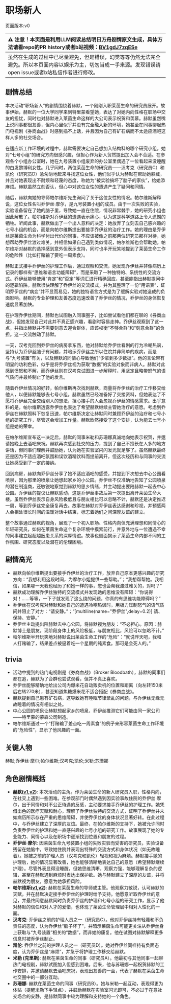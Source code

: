 # 职场新人
页面版本:v0
 

| :warning: 注意！本页面是利用LLM阅读总结明日方舟剧情原文生成，具体方法请看repo的PR history或者b站视频：[BV1gdJ7zqESe](https://www.bilibili.com/video/BV1gdJ7zqESe/)         |
|:----------------------------|
| 虽然在生成的过程中已尽量避免，但是错误，幻觉等等仍然无法完全避免。所以本页面内容以娱乐为主，切勿当成一手来源。发现错误请open issue或者b站私信作者进行修改。|



## 剧情总结
本次活动“职场新人”的剧情围绕着赫默，一个刚刚入职莱茵生命的研究员展开。故事伊始，赫默的一位大学同学来到特里蒙看望她，表达了对她内向性格在职场中交友的担忧，同时也对赫默进入莱茵生命这样的大公司表示祝贺和羡慕。赫默虽然嘴上说同事都很友善，但内心里似乎并没有完全融入新的环境，她甚至在同事聊起热门电视剧《券商血战》时感到插不上话，并且因为自己有矿石病而不太适应酒吧这样人多的社交场合。

在适应新工作环境的过程中，赫默需要决定自己想加入结构科的哪个研究小组。她对“七号小组”的研究方向很感兴趣，但担心作为新人贸然提出加入会不合适。在参观各个小组办公室时，她在九号装置小组废弃的办公室里偶遇了一位看起来没睡醒的白发黎博利女性。几乎同时，两位莱茵生命的研究员——汉考克（研究员C）和凯伦（研究员D）急匆匆地赶来寻找这位女性，他们似乎认为赫默在帮助她躲藏，并且对她表现出不耐烦和轻蔑的态度，称她为“被实验搞坏了脑子的家伙”，给她添麻烦。赫默虽然立刻否认，但心中对这位女性的遭遇产生了疑问和同情。

随后，赫默向她的导师帕尔维斯先生询问了关于这位女性的情况。帕尔维斯解释说，这位女性名叫乔伊丝·摩尔，是九号装置小组的成员。由于一次失败的实验，实验设备留在了她的脑子里，导致她一直在住院，情况非常棘手，她的研究小组也因此解散了。帕尔维斯对乔伊丝的遭遇表示痛心，认为这是科学道路上令人遗憾的牺牲。听闻此事，赫默做出了一个出人意料的决定：她放弃了立刻去自己感兴趣的七号小组的机会，而是向帕尔维斯提出要接手乔伊丝的治疗工作。她的理由是乔伊丝是莱茵生命为科学付出代价的同事，不应该被像之前那两位研究员那样对待，她想帮助乔伊丝渡过难关，并相信如果自己遇到类似情况，帕尔维斯也会帮助她。帕尔维斯对赫默的选择感到意外但表示支持，同时也半开玩笑地提到了莱茵生命工作的危险性（比如打赌输了要吃一周素食）。

赫默正式接手乔伊丝的护理工作后，通过观察和交流，她发现乔伊丝并非像病历上记录的那样有“思维和语言功能障碍”，而是采取了一种独特的、系统性的交流方式。乔伊丝能够使用“肯定”和“否定”等词汇进行精确回应，甚至能指出赫默提问中的逻辑陷阱。赫默很快理解了乔伊丝的交流模式，并为其整理了一份“用语表”，证明乔伊丝的“病变”并不显而易见，她的独特语言方式是为了缓解实验对她造成的负面影响。赫默的专业护理和友善态度迅速改善了乔伊丝的情况，乔伊丝的身体恢复速度显著加快。

在护理乔伊丝期间，赫默也试图融入同事圈子，比如尝试看他们都在聊的《券商血战》，但她发现自己对此并不真正感兴趣，看剧时容易走神。乔伊丝观察到了这一点，并指出赫默并不需要刻意去迎合群体，应该权衡“不够合群”和“刻意合群”的负担。这一交流触动了赫默。

一天，汉考克回到乔伊丝的病房拿东西，他对赫默给乔伊丝看剧的行为冷嘲热讽，坚持认为乔伊丝脑子有问题，并暗示乔伊丝之所以住院并非简单的疾病，而是与“九号装置”有关，以及赫默的同情心导致他们“少拿到多少数据”。他的言论带有明显的功利色彩，似乎是将乔伊丝视为获取“数据”的实验对象而非病人。赫默对此感到愤怒和不解，而乔伊丝则在汉考克试图进一步解释时，用坚定且略带怒气的语气质问并最终制止了他的发言。

随着乔伊丝情况的好转，帕尔维斯再次找到赫默，商量将乔伊丝的治疗工作移交给他人，以便赫默能够去七号小组。赫默虽然已经准备好了交接资料，但她表达了不愿将乔伊丝完全交给别人的想法，担心接手的人会忽视乔伊丝的情感需求。出乎意料的是，帕尔维斯透露乔伊丝也表达了希望赫默继续主管她治疗的意愿。考虑到乔伊丝在赫默照料下恢复迅速，帕尔维斯决定让赫默同时兼顾乔伊丝的治疗和七号小组的研究工作，尽管这会增加工作量。赫默欣然接受了这个安排，认为能去七号小组是她的荣幸。

在帕尔维斯宣布这一决定后，赫默的同事米勒和苏珊娜真诚地向她表示祝贺，并邀请她晚上去酒吧庆祝。赫默再次感到社交的压力，提到了自己不擅长在人多的地方讲话，但同事们理解并鼓励她，认为她在实验室闪闪发光就足够了。虽然赫默最终还是因为不适应酒吧氛围和误饮酒精饮料而提前离开，但这次经历和与同事的交流让她感受到了一定的接纳。

回到病房，赫默向乔伊丝分享了她不适应酒吧的感受，并提到下次想去中心公园看喷泉，因为那里的喷泉让她想起家乡的小公园。乔伊丝不仅准确地告知了公园喷泉的潜在制造商，还敏锐地察觉到赫默的思乡情绪，并主动提出要陪赫默一起去中心公园。乔伊丝的提议让赫默感动，这是乔伊丝事故后第一次提出离开莱茵生命大楼。虽然乔伊丝表示自身风险极低且与朋友相比可以忽略不计，赫默还是决定推迟一周，等到乔伊丝完全康复再去。故事在赫默对乔伊丝表达感谢和珍视，并预感两人会相处很长时间的温暖对话中结束，标志着她们之间深厚友谊的建立。

整个故事通过赫默的视角，展现了一个初入职场、性格内向但充满理想和同情心的年轻研究员，如何在莱茵生命这个复杂环境中摸索前行，并意外地与一位遭遇不幸的同事建立起超越医患关系的深厚情谊。故事也侧面揭示了莱茵生命内部不同的工作氛围、研究态度以及潜在的伦理困境。
## 剧情高光
*   赫默向帕尔维斯提出要接手乔伊丝的治疗工作，放弃自己原本更感兴趣的研究方向：“我想利用这段时间，为摩尔小姐提供一些帮助。”；“我想帮帮她。我相信，如果哪一天我也经历了和她一样的事，您也会帮我渡过难关的，对吗？”
*   赫默成功理解乔伊丝独特的交流模式并发现她的思维没有障碍：“你说得对！......等等，一下子就发现了这么绕的问题，你真的有思维功能障碍吗？”
*   乔伊丝在汉考克对赫默和她自己的遭遇冷嘲热讽时，用极力压制怒气的语气质问并阻止了对方：“请安静。”；“[multiline(name="乔伊丝",delay=0.2)] 请、保持、安静。”
*   乔伊丝主动提出陪赫默去中心公园，将赫默视为朋友：“不必担心。原因：赫默博士是朋友。现阶段身体上的风险极低，与朋友相比，风险可以忽略不计。”
*   帕尔维斯半开玩笑地对赫默说出莱茵生命工作的“危险”：“就说昨天吧，我和人打赌输了，结果差点被逼着吃一个星期的纯素食。那可是会死人的。”
## trivia
*   活动中提到的热门电视剧是《券商血战》（Broker Bloodbath），赫默的同事们都在追，赫默为了合群也尝试观看，但并不真正喜欢。
*   乔伊丝能够精确地给出公司内爆米花自动贩卖机的位置和距离（向左转150米后右转270米），甚至知道焦糖爆米花不适合搭配《券商血战》。
*   赫默提到自己患有矿石病，这导致她有睡眠节律紊乱的问题，与乔伊丝无缘无故睡着的情况有相似之处。
*   中心公园的喷泉让赫默想起家乡的喷泉，乔伊丝推测它们可能由同一家公司——特里蒙的蒙森公司制造。
*   帕尔维斯通过一个“打赌输了差点吃一周素食”的例子来形容莱茵生命工作环境的“危险性”，显示了他风趣的一面。
## 关键人物
赫默;乔伊丝·摩尔;帕尔维斯;汉考克;凯伦;米勒;苏珊娜
## 角色剧情概括
-   **赫默([v1](../chars/char_108_silent.md),[v2](../char_v3/char_108_silent.md))**: 本次活动的主角。作为莱茵生命的新人研究员入职，性格内向，在社交上遇到一些困难。在参观部门时偶然遇到因实验事故住院的乔伊丝·摩尔，出于同情和对不公正待遇的反感，主动要求接手乔伊丝的护理工作。她凭借出色的医疗天赋和耐心，理解了乔伊丝独特的交流方式，证明了乔伊丝并未如病历所示存在严重的思维障碍，并使乔伊丝的身体状况显著好转。在此过程中，与乔伊丝建立了深厚的友谊。最终，在帕尔维斯的支持下，她被允许同时负责乔伊丝的护理和她一直感兴趣的七号小组的研究工作。故事展现了她的专业能力、同情心以及在职场中逐渐找到位置和朋友的过程。
-   **乔伊丝·摩尔**: 因莱茵生命九号装置小组的失败实验而受害的研究员，实验设备残留在她脑中，导致她住院并表现出特殊的交流方式和身体状况（如无故睡着）。她被之前的护理人员（汉考克和凯伦）轻视和视为麻烦。赫默接手她的护理后，她的情况显著改善，她也能够清晰地表达自己的意愿（希望赫默继续护理）。尽管外表显得没睡醒，但她思维清晰，观察力强，能够理解复杂的逻辑，甚至在赫默遇到麻烦时表达出保护欲。她与赫默建立了深厚的友谊，并将赫默视为朋友，愿意为她承担风险。
-   **帕尔维斯([v1](../chars/extended_char_pa_er_wei_si.md),[v2](../char_v3/extended_char_pa_er_wei_si.md))**: 赫默在莱茵生命的导师或主管。他观察力敏锐，认可赫默的天赋，并在赫默决定接手乔伊丝的护理时给予支持。他愿意听取乔伊丝的意见，并最终同意赫默同时负责乔伊丝的护理和七号小组的研究工作，显示了他对赫默的信任和对人才的爱惜，也体现了莱茵生命管理层中相对人性化的一面。
-   **汉考克**: 乔伊丝之前的护理人员之一（研究员C）。他对乔伊丝持有轻蔑和不负责任的态度，认为乔伊丝“脑子坏了”，并暗示莱茵生命可能更关注从乔伊丝身上获取与“九号装置”相关的“数据”，而非她的康复。他在试图对赫默解释更多信息时被乔伊丝制止。
-   **凯伦**: 乔伊丝之前的护理人员之一（研究员D）。她对乔伊丝同样持有负面态度，认为乔伊丝是“麻烦”，并急于将护理工作移交给赫默。
-   **米勒 (克里斯)**: 赫默在莱茵生命的同事（研究员A）。他最初与其他同事一起聊热门电视剧，赫默试图加入但感到困难。后来，他与苏珊娜一起祝贺赫默的工作安排，并邀请赫默去酒吧庆祝，表现出友善的一面，代表了赫默在莱茵生命社交圈中的一部分互动。
-   **苏珊娜**: 赫默在莱茵生命的同事（研究员B）。她与米勒一起互动，表现得更为体贴（提醒米勒下手轻点），并鼓励赫默在实验室闪光即可，不必过于在意社交场合的安静，是赫默同事中较为理解和支持她的一个角色。
